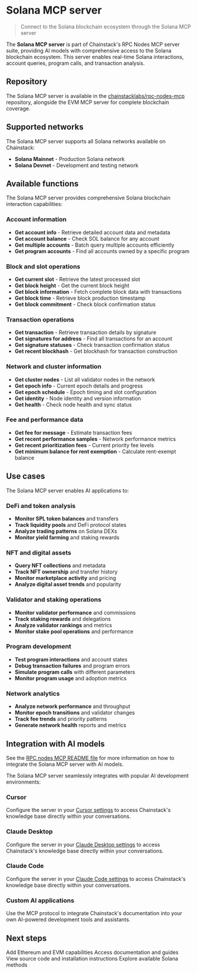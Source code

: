# Solana MCP server

> Connect to the Solana blockchain ecosystem through the Solana MCP server

The **Solana MCP server** is part of Chainstack's RPC Nodes MCP server suite, providing AI models with comprehensive access to the Solana blockchain ecosystem. This server enables real-time Solana interactions, account queries, program calls, and transaction analysis.

## Repository

The Solana MCP server is available in the [chainstacklabs/rpc-nodes-mcp](https://github.com/chainstacklabs/rpc-nodes-mcp) repository, alongside the EVM MCP server for complete blockchain coverage.

## Supported networks

The Solana MCP server supports all Solana networks available on Chainstack:

* **Solana Mainnet** - Production Solana network
* **Solana Devnet** - Development and testing network

## Available functions

The Solana MCP server provides comprehensive Solana blockchain interaction capabilities:

### Account information

* **Get account info** - Retrieve detailed account data and metadata
* **Get account balance** - Check SOL balance for any account
* **Get multiple accounts** - Batch query multiple accounts efficiently
* **Get program accounts** - Find all accounts owned by a specific program

### Block and slot operations

* **Get current slot** - Retrieve the latest processed slot
* **Get block height** - Get the current block height
* **Get block information** - Fetch complete block data with transactions
* **Get block time** - Retrieve block production timestamp
* **Get block commitment** - Check block confirmation status

### Transaction operations

* **Get transaction** - Retrieve transaction details by signature
* **Get signatures for address** - Find all transactions for an account
* **Get signature statuses** - Check transaction confirmation status
* **Get recent blockhash** - Get blockhash for transaction construction

### Network and cluster information

* **Get cluster nodes** - List all validator nodes in the network
* **Get epoch info** - Current epoch details and progress
* **Get epoch schedule** - Epoch timing and slot configuration
* **Get identity** - Node identity and version information
* **Get health** - Check node health and sync status

### Fee and performance data

* **Get fee for message** - Estimate transaction fees
* **Get recent performance samples** - Network performance metrics
* **Get recent prioritization fees** - Current priority fee levels
* **Get minimum balance for rent exemption** - Calculate rent-exempt balance

## Use cases

The Solana MCP server enables AI applications to:

### DeFi and token analysis

* **Monitor SPL token balances** and transfers
* **Track liquidity pools** and DeFi protocol states
* **Analyze trading patterns** on Solana DEXs
* **Monitor yield farming** and staking rewards

### NFT and digital assets

* **Query NFT collections** and metadata
* **Track NFT ownership** and transfer history
* **Monitor marketplace activity** and pricing
* **Analyze digital asset trends** and popularity

### Validator and staking operations

* **Monitor validator performance** and commissions
* **Track staking rewards** and delegations
* **Analyze validator rankings** and metrics
* **Monitor stake pool operations** and performance

### Program development

* **Test program interactions** and account states
* **Debug transaction failures** and program errors
* **Simulate program calls** with different parameters
* **Monitor program usage** and adoption metrics

### Network analytics

* **Analyze network performance** and throughput
* **Monitor epoch transitions** and validator changes
* **Track fee trends** and priority patterns
* **Generate network health** reports and metrics

## Integration with AI models

See the [RPC nodes MCP README file](https://github.com/chainstacklabs/rpc-nodes-mcp/blob/main/README.md) for more information on how to integrate the Solana MCP server with AI models.

The Solana MCP server seamlessly integrates with popular AI development environments:

### Cursor

Configure the server in your [Cursor settings](https://docs.cursor.com/context/model-context-protocol) to access Chainstack's knowledge base directly within your conversations.

### Claude Desktop

Configure the server in your [Claude Desktop settings](https://modelcontextprotocol.io/quickstart/user) to access Chainstack's knowledge base directly within your conversations.

### Claude Code

Configure the server in your [Claude Code settings](https://docs.anthropic.com/en/docs/claude-code/mcp) to access Chainstack's knowledge base directly within your conversations.

### Custom AI applications

Use the MCP protocol to integrate Chainstack's documentation into your own AI-powered development tools and assistants.

## Next steps

<CardGroup cols={2}>
  <Card title="EVM MCP server" href="/docs/evm-mcp-server">
    Add Ethereum and EVM capabilities
  </Card>

  <Card title="Developer Portal MCP server" href="/docs/developer-portal-mcp-server">
    Access documentation and guides
  </Card>

  <Card title="GitHub Repository" href="https://github.com/chainstacklabs/rpc-nodes-mcp" icon="external-link">
    View source code and installation instructions
  </Card>

  <Card title="Solana API Reference" href="/reference/solana-getting-started">
    Explore available Solana methods
  </Card>
</CardGroup>
